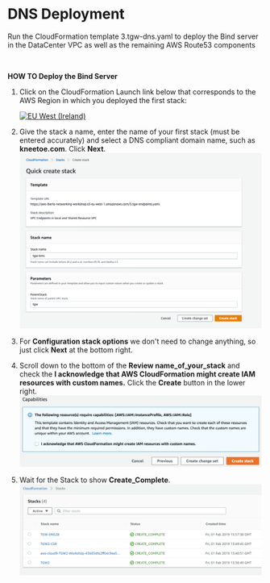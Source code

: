 # DNS Deployment


Run the CloudFormation template 3.tgw-dns.yaml to deploy the Bind server in the DataCenter VPC as well as the remaining AWS Route53 components

</br>

<b>HOW TO Deploy the Bind Server</b></br>


1. Click on the CloudFormation Launch link below that corresponds to the AWS Region in which you deployed the first stack:

   [![EU West (Ireland)](https://samdengler.github.io/cloudformation-launch-stack-button-svg/images/eu-west-1.svg)](https://console.aws.amazon.com/cloudformation/home?region=eu-west-1#/stacks/create/review?stackName=tgw&templateURL=https://aws-iberia-networking-workshop.s3-eu-west-1.amazonaws.com/3.tgw-dns.yaml&param_AvailabilityZoneA=eu-west-1a&param_AvailabilityZoneB=eu-west-1b)
 

1. Give the stack a name, enter the name of your first stack (must be entered accurately) and select a DNS compliant domain name, such as **kneetoe.com**. Click **Next**.
   ![Stack Parameters](../images/createStack-DNSparameters.png)

1. For **Configuration stack options** we don't need to change anything, so just click **Next** at the bottom right.

1. Scroll down to the bottom of the **Review name_of_your_stack** and check the **I acknowledge that AWS CloudFormation might create IAM resources with custom names.** Click the **Create** button in the lower right.
   ![Create Stack](../images/createStack-VPCiam.png)

1. Wait for the Stack to show **Create_Complete**.
   ![Stack Complete](../images/createStack-DNSprogress.png)